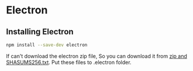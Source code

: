 # Electron

## Installing Electron

```bash
npm install --save-dev electron
```

If can't download the electron zip file, So you can download it from [zip and SHASUMS256.txt](https://github.com/electron/electron/releases).
Put these files to .electron folder.